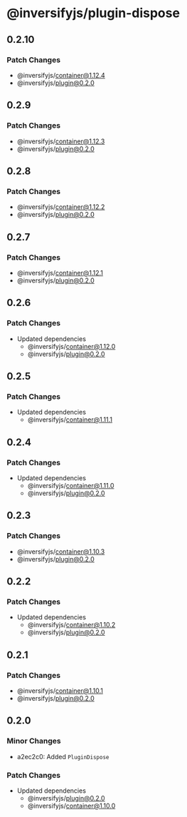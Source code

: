 # @inversifyjs/plugin-dispose

## 0.2.10

### Patch Changes

- @inversifyjs/container@1.12.4
- @inversifyjs/plugin@0.2.0

## 0.2.9

### Patch Changes

- @inversifyjs/container@1.12.3
- @inversifyjs/plugin@0.2.0

## 0.2.8

### Patch Changes

- @inversifyjs/container@1.12.2
- @inversifyjs/plugin@0.2.0

## 0.2.7

### Patch Changes

- @inversifyjs/container@1.12.1
- @inversifyjs/plugin@0.2.0

## 0.2.6

### Patch Changes

- Updated dependencies
  - @inversifyjs/container@1.12.0
  - @inversifyjs/plugin@0.2.0

## 0.2.5

### Patch Changes

- Updated dependencies
  - @inversifyjs/container@1.11.1

## 0.2.4

### Patch Changes

- Updated dependencies
  - @inversifyjs/container@1.11.0
  - @inversifyjs/plugin@0.2.0

## 0.2.3

### Patch Changes

- @inversifyjs/container@1.10.3
- @inversifyjs/plugin@0.2.0

## 0.2.2

### Patch Changes

- Updated dependencies
  - @inversifyjs/container@1.10.2
  - @inversifyjs/plugin@0.2.0

## 0.2.1

### Patch Changes

- @inversifyjs/container@1.10.1
- @inversifyjs/plugin@0.2.0

## 0.2.0

### Minor Changes

- a2ec2c0: Added `PluginDispose`

### Patch Changes

- Updated dependencies
  - @inversifyjs/plugin@0.2.0
  - @inversifyjs/container@1.10.0
